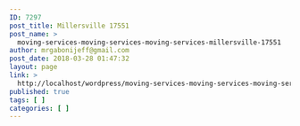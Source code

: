 ```yaml
---
ID: 7297
post_title: Millersville 17551
post_name: >
  moving-services-moving-services-moving-services-millersville-17551
author: mrgabonijeff@gmail.com
post_date: 2018-03-28 01:47:32
layout: page
link: >
  http://localhost/wordpress/moving-services-moving-services-moving-services-millersville-17551/
published: true
tags: [ ]
categories: [ ]
---
```


